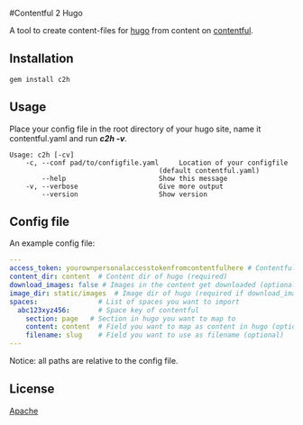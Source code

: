 #Contentful 2 Hugo

A tool to create content-files for [hugo](https://gohugo.io) from content on [contentful](https://www.contentful.com).

## Installation
```
gem install c2h
```

## Usage

Place your config file in the root directory of your hugo site, name it contentful.yaml and run ***c2h -v***.

```
Usage: c2h [-cv]
    -c, --conf pad/to/configfile.yaml     Location of your configfile
                                     (default contentful.yaml)
        --help                       Show this message
    -v, --verbose                    Give more output
        --version                    Show version
```

## Config file

An example config file:

```YAML
---
access_token: yourownpersonalaccesstokenfromcontentfulhere # Contentful token  (required)
content_dir: content  # Content dir of hugo (required)
download_images: false # Images in the content get downloaded (optional, default = false)
image_dir: static/images  # Image dir of hugo (required if download_images == true)
spaces:               # List of spaces you want to import
  abc123xyz456:       # Space key of contentful
    section: page	# Section in hugo you want to map to
    content: content  # Field you want to map as content in hugo (optional)
    filename: slug    # Field you want to use as filename (optional)
---
```
Notice: all paths are relative to the config file.

## License
[Apache](http://opensource.org/licenses/Apache-2.0)
